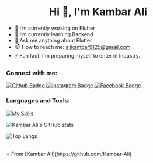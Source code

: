  <h1 align="center">Hi 👋, I'm Kambar Ali</h1>

- 🔭 I’m currently working on Flutter
- 🌱 I’m currently learning Backend
- 💬 Ask me anything about Flutter 
- 📫 How to reach me: alikambar9125@gmail.com
- ⚡ Fun fact: I'm preparing myself to enter in Industry.
### Connect with me:
<div id="badges">
  <a href="https://github.com/Kambar-Ali">
    <img src="https://img.shields.io/badge/Github-white?style=for-the-badge&logo=Github&logoColor=black" alt="Github Badge"/>
  </a>
  </a>
   <a href="https://www.instagram.com/__account_.deactivated__">
    <img src="https://img.shields.io/badge/Instagram-purple?style=for-the-badge&logo=instagram&logoColor=white" alt="Instagram Badge"/>
  </a>
   <a href="https://fb.com/royalnawabprince">
    <img src="https://img.shields.io/badge/Facebook-blue?style=for-the-badge&logo=facebook&logoColor=white" alt="Facebook Badge"/>
  </a>
</div>

### Languages and Tools:
[![My Skills](https://skillicons.dev/icons?i=flutter,dart,firebase,github,git,postman,figma,xd&perline=5)](https://skillicons.dev)

![Kambar Ali's GitHub stats](https://github-readme-stats.vercel.app/api?username=Kambar-Ali&show_icons=true&theme=dark)

![Top Langs](https://github-readme-stats.vercel.app/api/top-langs/?username=Kambar-Ali&theme=dark)


<br>
⭐️ From [Kambar Ali](https://github.com/Kambar-Ali)
